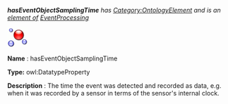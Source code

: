 ___hasEventObjectSamplingTime__ 
 has
 [Category:OntologyElement](../../Category/OntologyElement "Category:OntologyElement") 
 and is an
 [element of](../../Property/ElementOf "Property:ElementOf") 
[EventProcessing](../../Submissions/EventProcessing "Submissions:EventProcessing")_




  





[![DatatypeProperty](../images/thumb/a/a5/DatatypeProperty.gif/45px-DatatypeProperty.gif)](../../Image/DatatypeProperty.gif "DatatypeProperty")


__Name__ 
 : hasEventObjectSamplingTime
 



__Type:__ 
 owl:DatatypeProperty
 



__Description__ 
 : The time the event was detected and recorded as data, e.g. when it was recorded by a sensor in terms of the sensor's internal clock.